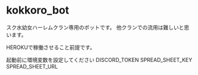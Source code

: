 # kokkoro_bot
スク水幼女ハーレムクラン専用のボットです。
他クランでの流用は難しいと思います。

HEROKUで稼働させること前提です。

起動前に環境変数を設定してください
DISCORD_TOKEN
SPREAD_SHEET_KEY
SPREAD_SHEET_URL
